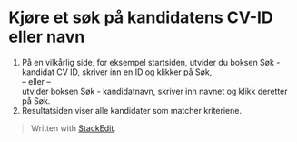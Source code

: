 # Kjøre et søk på kandidatens CV-ID eller navn

1.  På en vilkårlig side, for eksempel  startsiden, utvider du boksen  Søk - kandidat CV ID, skriver inn en ID og klikker på  Søk,  
    – eller –  
    utvider boksen  Søk - kandidatnavn, skriver inn navnet og klikk deretter på  Søk.
2.  Resultatsiden viser alle kandidater som matcher kriteriene.


> Written with [StackEdit](https://stackedit.io/).
<!--stackedit_data:
eyJoaXN0b3J5IjpbLTIzOTk1NjkzMl19
-->